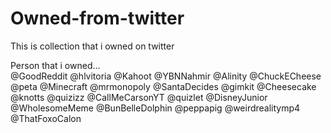 # Owned-from-twitter
This is collection that i owned on twitter

Person that i owned...                 
@GoodReddit
@hlvitoria
@Kahoot
@YBNNahmir
@Alinity
@ChuckECheese
@peta
@Minecraft
@mrmonopoly
@SantaDecides
@gimkit
@Cheesecake
@knotts
@quizizz
@CallMeCarsonYT
@quizlet
@DisneyJunior
@WholesomeMeme
@BunBelleDolphin
@peppapig
@weirdrealitymp4
@ThatFoxoCalon
